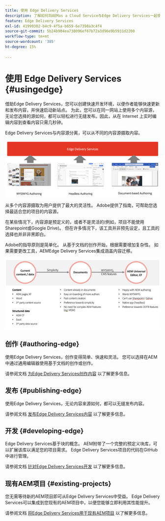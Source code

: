 ```yaml
---
title: 使用 Edge Delivery Services
description: 了解如何将AEMas a Cloud Service与Edge Delivery Services一起使用。
feature: Edge Delivery Services
exl-id: 41999302-b4c9-4f5a-b659-6e7398a3c4f4
source-git-commit: 5b24b984ea738096ef67b72a3d96e9b5931d2200
workflow-type: tm+mt
source-wordcount: '385'
ht-degree: 15%

---
```



# 使用 Edge Delivery Services {#usingedge}

借助Edge Delivery Services，您可以创建快速开发环境，以便作者能够快速更新和发布内容，并快速启动新站点。 为此，您可以在同一网站上使用多个内容源，无论您选择的源如何，都可以轻松进行无缝发布。因此，从在 Internet 上实时编辑内容到查看内容只需几秒钟。

Edge Delivery Services与内容源分离，可以从不同的内容源摄取内容。

![Edge投放的内容源](assets/content-sources.png)

从多个内容源摄取为用户提供了最大的灵活性。 Adobe提供了指南，可帮助您选择最适合您的项目的内容源。

在某些情况下，内容源是预定义的，或者不是灵活的(例如，项目不能使用Sharepoint或Google Drive)。 但在许多情况下，该工具并非预先设定，且工具的选择也并非非黑即白。

Adobe的指导原则是简单化。 从基于文档的创作开始，根据需要增加复杂性。 如果需要更改工具，AEMEdge Delivery Services集成涵盖内容迁移。

![内容源灵活性](assets/content-source-flexiblity.png)

## 创作 {#authoring-edge}

使用Edge Delivery Services，创作变得简单、快速和灵活。 您可以选择在AEM中通过通用编辑器使用基于文档的创作或创作。

请参阅文档 [为Edge Delivery Services创作内容](authoring.md) 以了解更多信息。

## 发布 {#publishing-edge}

使用Edge Delivery Services，无论内容来源如何，都可以无缝发布内容。

请参阅文档 [发布Edge Delivery Services内容](publishing.md) 以了解更多信息。

## 开发 {#developing-edge}

Edge Delivery Services基于块的概念。 AEM附带了一个完整的预定义块库，可以扩展该库以满足您的项目需求。 Edge Delivery Services项目的代码在GitHub中进行管理。

请参阅文档 [针对Edge Delivery Services开发](developing.md) 以了解更多信息。

## 现有AEM项目 {#existing-projects}

您无需等待新的AEM项目即可从Edge Delivery Services中受益。 Edge Delivery Services可以集成到您现有的AEM项目中，以便您能够立即利用其性能提升。

请参阅文档 [将Edge Delivery Services用于现有AEM项目](existing-projects.md) 以了解更多信息。
